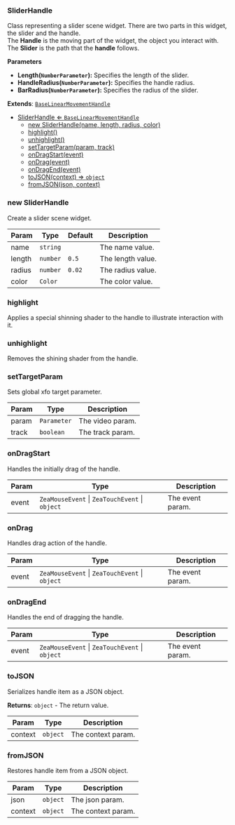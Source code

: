 <a name="SliderHandle"></a>

### SliderHandle 
Class representing a slider scene widget. There are two parts in this widget, the slider and the handle.<br>The **Handle** is the moving part of the widget, the object you interact with. The **Slider** is the path that the **handle** follows.**Parameters*** **Length(`NumberParameter`):** Specifies the length of the slider.* **HandleRadius(`NumberParameter`):** Specifies the handle radius.* **BarRadius(`NumberParameter`):** Specifies the radius of the slider.


**Extends**: <code>[BaseLinearMovementHandle](api/Handles\BaseLinearMovementHandle.md)</code>  

* [SliderHandle ⇐ <code>BaseLinearMovementHandle</code>](#SliderHandle)
    * [new SliderHandle(name, length, radius, color)](#new-SliderHandle)
    * [highlight()](#highlight)
    * [unhighlight()](#unhighlight)
    * [setTargetParam(param, track)](#setTargetParam)
    * [onDragStart(event)](#onDragStart)
    * [onDrag(event)](#onDrag)
    * [onDragEnd(event)](#onDragEnd)
    * [toJSON(context) ⇒ <code>object</code>](#toJSON)
    * [fromJSON(json, context)](#fromJSON)

<a name="new_SliderHandle_new"></a>

### new SliderHandle
Create a slider scene widget.


| Param | Type | Default | Description |
| --- | --- | --- | --- |
| name | <code>string</code> |  | The name value. |
| length | <code>number</code> | <code>0.5</code> | The length value. |
| radius | <code>number</code> | <code>0.02</code> | The radius value. |
| color | <code>Color</code> |  | The color value. |

<a name="SliderHandle+highlight"></a>

### highlight
Applies a special shinning shader to the handle to illustrate interaction with it.


<a name="SliderHandle+unhighlight"></a>

### unhighlight
Removes the shining shader from the handle.


<a name="SliderHandle+setTargetParam"></a>

### setTargetParam
Sets global xfo target parameter.



| Param | Type | Description |
| --- | --- | --- |
| param | <code>Parameter</code> | The video param. |
| track | <code>boolean</code> | The track param. |

<a name="SliderHandle+onDragStart"></a>

### onDragStart
Handles the initially drag of the handle.



| Param | Type | Description |
| --- | --- | --- |
| event | <code>ZeaMouseEvent</code> \| <code>ZeaTouchEvent</code> \| <code>object</code> | The event param. |

<a name="SliderHandle+onDrag"></a>

### onDrag
Handles drag action of the handle.



| Param | Type | Description |
| --- | --- | --- |
| event | <code>ZeaMouseEvent</code> \| <code>ZeaTouchEvent</code> \| <code>object</code> | The event param. |

<a name="SliderHandle+onDragEnd"></a>

### onDragEnd
Handles the end of dragging the handle.



| Param | Type | Description |
| --- | --- | --- |
| event | <code>ZeaMouseEvent</code> \| <code>ZeaTouchEvent</code> \| <code>object</code> | The event param. |

<a name="SliderHandle+toJSON"></a>

### toJSON
Serializes handle item as a JSON object.


**Returns**: <code>object</code> - The return value.  

| Param | Type | Description |
| --- | --- | --- |
| context | <code>object</code> | The context param. |

<a name="SliderHandle+fromJSON"></a>

### fromJSON
Restores handle item from a JSON object.



| Param | Type | Description |
| --- | --- | --- |
| json | <code>object</code> | The json param. |
| context | <code>object</code> | The context param. |

